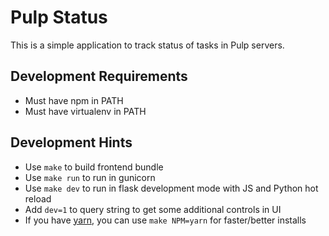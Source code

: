 Pulp Status
===========

This is a simple application to track status of tasks in Pulp servers.

Development Requirements
------------------------

- Must have npm in PATH
- Must have virtualenv in PATH

Development Hints
-----------------

- Use `make` to build frontend bundle
- Use `make run` to run in gunicorn
- Use `make dev` to run in flask development mode with JS and Python hot reload
- Add `dev=1` to query string to get some additional controls in UI
- If you have [yarn](https://yarnpkg.com/), you can use `make NPM=yarn`
  for faster/better installs

